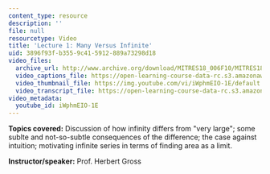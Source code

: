```yaml
---
content_type: resource
description: ''
file: null
resourcetype: Video
title: 'Lecture 1: Many Versus Infinite'
uid: 3896f93f-b355-9c41-5912-889a73298d18
video_files:
  archive_url: http://www.archive.org/download/MITRES18_006F10/MITRES18_006F10_26_0701_300k.mp4
  video_captions_file: https://open-learning-course-data-rc.s3.amazonaws.com/res-18-006-calculus-revisited-single-variable-calculus-fall-2010/9426dbf06f8c5a08a08c0bc79790ff2c_iWphmEIO-1E.vtt
  video_thumbnail_file: https://img.youtube.com/vi/iWphmEIO-1E/default.jpg
  video_transcript_file: https://open-learning-course-data-rc.s3.amazonaws.com/res-18-006-calculus-revisited-single-variable-calculus-fall-2010/146be96ea0eeaf6724f3cc26ab479c20_iWphmEIO-1E.pdf
video_metadata:
  youtube_id: iWphmEIO-1E
---
```


**Topics covered:** Discussion of how infinity differs from "very large"; some sublte and not-so-subtle consequences of the difference; the case against intuition; motivating infinite series in terms of finding area as a limit.

**Instructor/speaker:** Prof. Herbert Gross